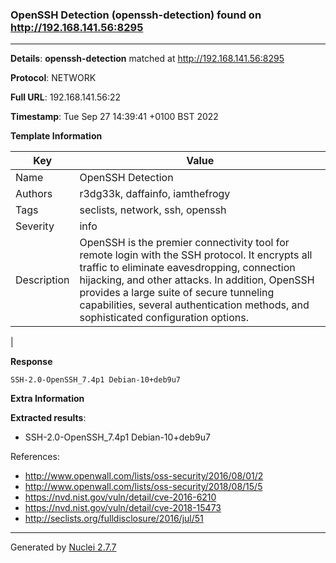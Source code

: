 ### OpenSSH Detection (openssh-detection) found on http://192.168.141.56:8295
---
**Details**: **openssh-detection**  matched at http://192.168.141.56:8295

**Protocol**: NETWORK

**Full URL**: 192.168.141.56:22

**Timestamp**: Tue Sep 27 14:39:41 +0100 BST 2022

**Template Information**

| Key | Value |
|---|---|
| Name | OpenSSH Detection |
| Authors | r3dg33k, daffainfo, iamthefrogy |
| Tags | seclists, network, ssh, openssh |
| Severity | info |
| Description | OpenSSH is the premier connectivity tool for remote login with the SSH protocol. It encrypts all traffic to eliminate eavesdropping, connection hijacking, and other attacks. In addition, OpenSSH provides a large suite of secure tunneling capabilities, several authentication methods, and sophisticated configuration options.
 |

**Response**
```http
SSH-2.0-OpenSSH_7.4p1 Debian-10+deb9u7

```

**Extra Information**

**Extracted results**:

- SSH-2.0-OpenSSH_7.4p1 Debian-10+deb9u7



References: 
- http://www.openwall.com/lists/oss-security/2016/08/01/2
- http://www.openwall.com/lists/oss-security/2018/08/15/5
- https://nvd.nist.gov/vuln/detail/cve-2016-6210
- https://nvd.nist.gov/vuln/detail/cve-2018-15473
- http://seclists.org/fulldisclosure/2016/jul/51

---
Generated by [Nuclei 2.7.7](https://github.com/projectdiscovery/nuclei)